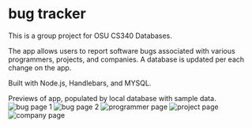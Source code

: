 # bug tracker
This is a group project for OSU CS340 Databases.

The app allows users to report software bugs associated with various programmers, projects, and companies.
A database is updated per each change on the app.

Built with Node.js, Handlebars, and MYSQL.

Previews of app, populated by local database with sample data.
![bug page 1](https://github.com/hermancai/bug_tracker/blob/master/previews/bug-page.png?raw=true)
![bug page 2](https://github.com/hermancai/bug_tracker/blob/master/previews/bug-page2.png?raw=true)
![programmer page](https://github.com/hermancai/bug_tracker/blob/master/previews/programmer-page.png?raw=true)
![project page](https://github.com/hermancai/bug_tracker/blob/master/previews/project-page.png?raw=true)
![company page](https://github.com/hermancai/bug_tracker/blob/master/previews/company-page.png?raw=true)
